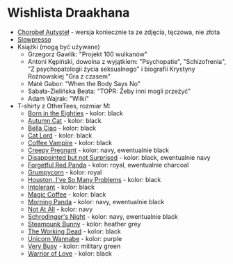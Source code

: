 # Wishlista Draakhana

* [Chorobeł Autysteł](https://www.facebook.com/chorobelyizmoroby/photos/a.1025149551024141/1750247101847712) - wersja koniecznie ta ze zdjęcia, tęczowa, nie złota
* [Slowpresso](https://sklep.karamuz.pl/slowpresso-zestaw-do-parzenia-kawy)
* Książki (mogą być używane)
  * Grzegorz Gawlik: "Projekt 100 wulkanów"
  * Antoni Kępiński, dowolna z wyjątkiem: "Psychopatie", "Schizofrenia", "Z psychopatologii życia seksualnego" i biografii Krystyny Rożnowskiej "Gra z czasem"
  * Maté Gabor: "When the Body Says No"
  * Sabała-Zielińska Beata: "TOPR: Żeby inni mogli przeżyć"
  * Adam Wajrak: "Wilki"
* T-shirty z OtherTees, rozmiar M:
  * [Born in the Eighties](https://www.othertees.com/sklep/koszulki/product/193/Born-In-The-Eighties) - kolor: black
  * [Autumn Cat](https://www.othertees.com/sklep/koszulki/product/1423/koszulka-jesienny-kotek) - kolor: black
  * [Bella Ciao](https://www.othertees.com/sklep/koszulki/product/1042/koszulka-bella-ciao) - kolor: black
  * [Cat Lord](https://www.othertees.com/sklep/koszulki/product/1137/Koszulka-cat-lord) - kolor: black
  * [Coffee Vampire](https://www.othertees.com/sklep/koszulki/product/1177/koszulka-dla-kawosza) - kolor: black
  * [Creepy Pregnant](https://www.othertees.com/sklep/koszulki/product/349/Koszulka-Obcy-X-Ray-swiecaca-w-ciemnosci) - kolor: navy, ewentualnie black
  * [Disappointed but not Surprised](https://www.othertees.com/sklep/koszulki/product/1019/Koszulka-Disappointed-But-Not-Surprised) - kolor: black, ewentualnie navy
  * [Forgetful Red Panda](https://www.othertees.com/sklep/koszulki/product/1421/koszulka-zapominalska-panda-czerwona) - kolor: royal, ewentualnie charcoal
  * [Grumpycorn](https://www.othertees.com/sklep/koszulki/product/1419/koszulka-grumpycorn) - kolor: royal
  * [Houston, I've So Many Problems](https://www.othertees.com/sklep/koszulki/product/1120/Koszulka-Houston-mam-same-problemy) - kolor: black
  * [Intolerant](https://www.othertees.com/sklep/koszulki/product/1066/Intolerant) - kolor: black
  * [Magic Coffee](https://www.othertees.com/sklep/koszulki/product/814/Koszulka-czarna-kawa-czarna-magia) - kolor: black
  * [Morning Panda](https://www.othertees.com/sklep/koszulki/product/1279/Koszulka-zaspana-panda) - kolor: navy, ewentualnie black
  * [Not At All](https://www.othertees.com/sklep/koszulki/product/1141/Koszulka-Not-at-all) - kolor: navy
  * [Schrodinger's Night](https://www.othertees.com/sklep/koszulki/product/312/Koszulka-z-kotem-Schrodingera) - kolor: navy, ewentualnie black
  * [Steampunk Bunny](https://www.othertees.com/sklep/koszulki/product/1318/Koszulka-Steampunkowy-Krolik) - kolor: heather grey
  * [The Working Dead](https://www.othertees.com/sklep/koszulki/product/1449/koszulka-the-working-dead) - kolor: black
  * [Unicorn Wannabe](https://www.othertees.com/sklep/koszulki/product/1204/Unicorn-Wannabe) - kolor: purple
  * [Very Busy](https://www.othertees.com/sklep/koszulki/product/487/Very-Busy) - kolor: military green
  * [Warrior of Love](https://www.othertees.com/sklep/koszulki/product/1113/Koszulka-Pyskata-Czarodziejka-z-Ksiezyca) - kolor: black

